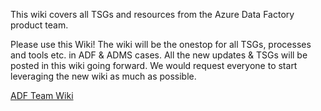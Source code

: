 This wiki covers all TSGs and resources from the Azure Data Factory product team.

Please use this Wiki!
The wiki will be the onestop for all TSGs, processes and tools etc. in ADF & ADMS cases. All the new updates & TSGs will be posted in this wiki going forward. We would request everyone to start leveraging the new wiki as much as possible.

[ADF Team Wiki](https://supportability.visualstudio.com/AzureDataFactory/_wiki/wikis/AzureDataFactory/286282/Getting-Started)